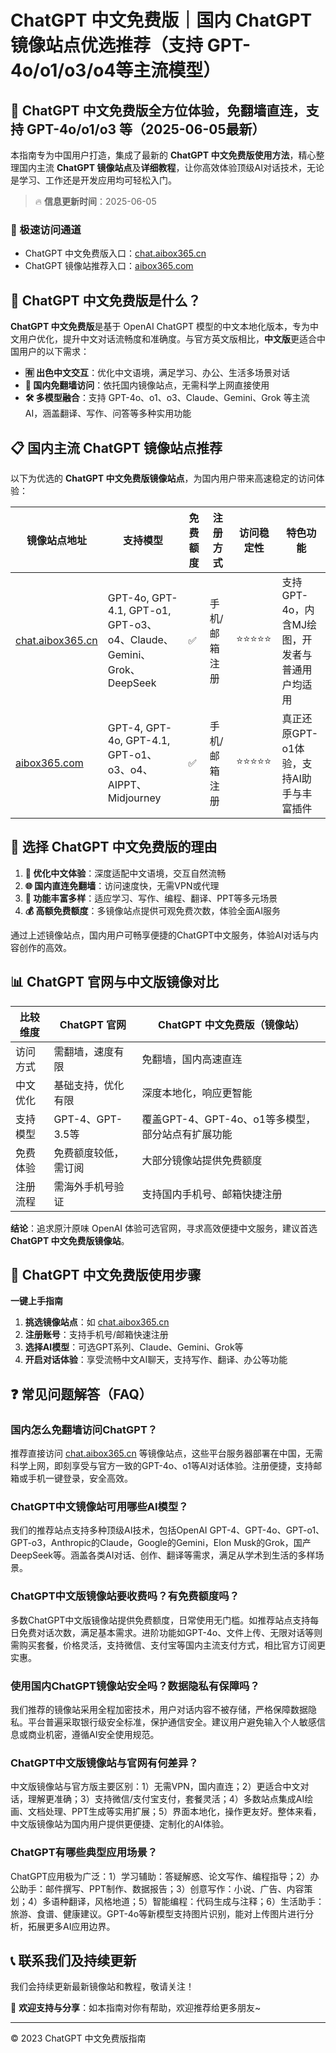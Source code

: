 # ChatGPT 中文免费版｜国内 ChatGPT 镜像站点优选推荐（支持 GPT-4o/o1/o3/o4等主流模型）

## 📢 ChatGPT 中文免费版全方位体验，免翻墙直连，支持 GPT-4o/o1/o3 等（2025-06-05最新）

本指南专为中国用户打造，集成了最新的 **ChatGPT 中文免费版使用方法**，精心整理国内主流 **ChatGPT 镜像站点**及**详细教程**，让你高效体验顶级AI对话技术，无论是学习、工作还是开发应用均可轻松入门。

> 🔥 **信息更新时间**：2025-06-05

### 🚀 极速访问通道

- ChatGPT 中文免费版入口：[chat.aibox365.cn](https://chat.aibox365.cn)
- ChatGPT 镜像站推荐入口：[aibox365.com](https://aibox365.com)

## 🤔 ChatGPT 中文免费版是什么？

**ChatGPT 中文免费版**是基于 OpenAI ChatGPT 模型的中文本地化版本，专为中文用户优化，提升中文对话流畅度和准确度。与官方英文版相比，**中文版**更适合中国用户的以下需求：

- **🈶 出色中文交互**：优化中文语境，满足学习、办公、生活多场景对话
- **🚀 国内免翻墙访问**：依托国内镜像站点，无需科学上网直接使用
- **🛠️ 多模型融合**：支持 GPT-4o、o1、o3、Claude、Gemini、Grok 等主流AI，涵盖翻译、写作、问答等多种实用功能

## 📋 国内主流 ChatGPT 镜像站点推荐

以下为优选的 **ChatGPT 中文免费版镜像站点**，为国内用户带来高速稳定的访问体验：

| 镜像站点地址 | 支持模型 | 免费额度 | 注册方式 | 访问稳定性 | 特色功能 |
|--------------|----------|----------|----------|------------|----------|
| [chat.aibox365.cn](https://chat.aibox365.cn) | GPT-4o, GPT-4.1, GPT-o1, GPT-o3、o4、Claude、Gemini、Grok、DeepSeek | ✅ | 手机/邮箱注册 | ⭐⭐⭐⭐⭐ | 支持GPT-4o，内含MJ绘图，开发者与普通用户均适用 |
| [aibox365.com](https://aibox365.com) | GPT-4, GPT-4o, GPT-4.1, GPT-o1、o3、o4、AIPPT、Midjourney | ✅ | 手机/邮箱注册 | ⭐⭐⭐⭐⭐ | 真正还原GPT-o1体验，支持AI助手与丰富插件 |

## 🌟 选择 ChatGPT 中文免费版的理由

1. **📝 优化中文体验**：深度适配中文语境，交互自然流畅
2. **🌐 国内直连免翻墙**：访问速度快，无需VPN或代理
3. **🎯 功能丰富多样**：适应学习、写作、编程、翻译、PPT等多元场景
4. **💰 高额免费额度**：多镜像站点提供可观免费次数，体验全面AI服务

通过上述镜像站点，国内用户可畅享便捷的ChatGPT中文服务，体验AI对话与内容创作的高效。

## 📊 ChatGPT 官网与中文版镜像对比

| 比较维度 | ChatGPT 官网 | ChatGPT 中文免费版（镜像站） |
|----------|--------------|------------------------------|
| 访问方式 | 需翻墙，速度有限 | 免翻墙，国内高速直连 |
| 中文优化 | 基础支持，优化有限 | 深度本地化，响应更智能 |
| 支持模型 | GPT-4、GPT-3.5等 | 覆盖GPT-4、GPT-4o、o1等多模型，部分站点有扩展功能 |
| 免费体验 | 免费额度较低，需订阅 | 大部分镜像站提供免费额度 |
| 注册流程 | 需海外手机号验证 | 支持国内手机号、邮箱快捷注册 |

**结论**：追求原汁原味 OpenAI 体验可选官网，寻求高效便捷中文服务，建议首选 **ChatGPT 中文免费版镜像站**。

## 📝 ChatGPT 中文免费版使用步骤

**一键上手指南**

1. **挑选镜像站点**：如 [chat.aibox365.cn](https://chat.aibox365.cn)
2. **注册账号**：支持手机号/邮箱快速注册
3. **选择AI模型**：可选GPT系列、Claude、Gemini、Grok等
4. **开启对话体验**：享受流畅中文AI聊天，支持写作、翻译、办公等功能

## ❓ 常见问题解答（FAQ）

### 国内怎么免翻墙访问ChatGPT？

推荐直接访问 [chat.aibox365.cn](https://chat.aibox365.cn) 等镜像站点，这些平台服务器部署在中国，无需科学上网，即刻享受与官方一致的GPT-4o、o1等AI对话体验。注册便捷，支持邮箱或手机一键登录，安全高效。

### ChatGPT中文镜像站可用哪些AI模型？

我们的推荐站点支持多种顶级AI技术，包括OpenAI GPT-4、GPT-4o、GPT-o1、GPT-o3，Anthropic的Claude，Google的Gemini，Elon Musk的Grok，国产DeepSeek等。涵盖各类AI对话、创作、翻译等需求，满足从学术到生活的多样场景。

### ChatGPT中文版镜像站要收费吗？有免费额度吗？

多数ChatGPT中文版镜像站提供免费额度，日常使用无门槛。如推荐站点支持每日免费对话次数，满足基本需求。进阶功能如GPT-4o、文件上传、无限对话等则需购买套餐，价格灵活，支持微信、支付宝等国内主流支付方式，相比官方订阅更实惠。

### 使用国内ChatGPT镜像站安全吗？数据隐私有保障吗？

我们推荐的镜像站采用全程加密技术，用户对话内容不被存储，严格保障数据隐私。平台普遍采取银行级安全标准，保护通信安全。建议用户避免输入个人敏感信息或商业机密，遵循AI安全使用规范。

### ChatGPT中文版镜像站与官网有何差异？

中文版镜像站与官方版主要区别：1）无需VPN，国内直连；2）更适合中文对话，理解更准确；3）支持微信/支付宝支付，套餐灵活；4）多数站点集成AI绘画、文档处理、PPT生成等实用扩展；5）界面本地化，操作更友好。整体来看，中文版镜像站为国内用户提供更便捷、定制化的AI体验。

### ChatGPT有哪些典型应用场景？

ChatGPT应用极为广泛：1）学习辅助：答疑解惑、论文写作、编程指导；2）办公助手：邮件撰写、PPT制作、数据报告；3）创意写作：小说、广告、内容策划；4）多语种翻译，风格地道；5）智能编程：代码生成与注释；6）生活助手：旅游、食谱、健康建议。GPT-4o等新模型支持图片识别，能对上传图片进行分析，拓展更多AI应用边界。

## 📞 联系我们及持续更新

我们会持续更新最新镜像站和教程，敬请关注！

🌟 **欢迎支持与分享**：如本指南对你有帮助，欢迎推荐给更多朋友~

---

© 2023 ChatGPT 中文免费版指南
